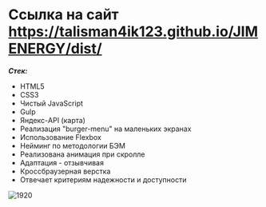 # Ссылка на сайт https://talisman4ik123.github.io/JIMENERGY/dist/

**_Стек:_**

- HTML5
- CSS3
- Чистый JavaScript
- Gulp
- Яндекс-API (карта)
- Реализация "burger-menu" на маленьких экранах
- Использование Flexbox
- Нейминг по методологии БЭМ
- Реализована анимация при скролле
- Адаптация - отзывчивая
- Кроссбраузерная верстка
- Отвечает критериям надежности и доступности

![1920](Frame1.jpg)